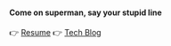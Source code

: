 #### Come on superman, say your stupid line

👉 [Resume](https://drive.google.com/file/d/1QSNNM0it3VmMxV2wIMtN-slnNgnnvkRz/view?usp=sharing)
👉 [Tech Blog](https://velog.io/@kangbj00/posts)
